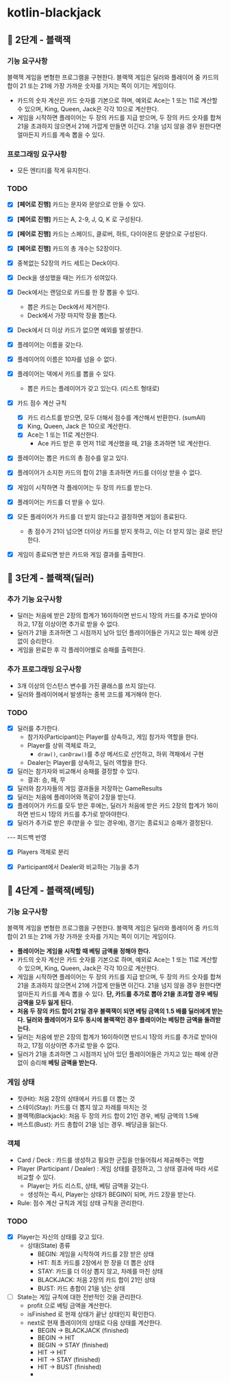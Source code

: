 # kotlin-blackjack

## 🚀 2단계 - 블랙잭

### 기능 요구사항
블랙잭 게임을 변형한 프로그램을 구현한다. 블랙잭 게임은 딜러와 플레이어 중 카드의 합이 21 또는 21에 가장 가까운 숫자를 가지는 쪽이 이기는 게임이다.

- 카드의 숫자 계산은 카드 숫자를 기본으로 하며, 예외로 Ace는 1 또는 11로 계산할 수 있으며, King, Queen, Jack은 각각 10으로 계산한다.
- 게임을 시작하면 플레이어는 두 장의 카드를 지급 받으며, 두 장의 카드 숫자를 합쳐 21을 초과하지 않으면서 21에 가깝게 만들면 이긴다. 21을 넘지 않을 경우 원한다면 얼마든지 카드를 계속 뽑을 수 있다.

### 프로그래밍 요구사항
- 모든 엔티티를 작게 유지한다.

### TODO
- [x] **[페어로 진행]** 카드는 문자와 문양으로 만들 수 있다.
- [x] **[페어로 진행]** 카드는 A, 2-9, J, Q, K 로 구성된다.
- [x] **[페어로 진행]** 카드는 스페이드, 클로버, 하트, 다이아몬드 문양으로 구성된다.
- [x] **[페어로 진행]** 카드의 총 개수는 52장이다.
- [x] 중복없는 52장의 카드 세트는 Deck이다.
- [x] Deck을 생성했을 때는 카드가 섞여있다.
- [x] Deck에서는 랜덤으로 카드를 한 장 뽑을 수 있다.
  - 뽑은 카드는 Deck에서 제거한다.
  - Deck에서 가장 마지막 장을 뽑는다.
- [x] Deck에서 더 이상 카드가 없으면 예외를 발생한다.
- [x] 플레이어는 이름을 갖는다.
- [x] 플레이어의 이름은 10자를 넘을 수 없다.
- [x] 플레이어는 덱에서 카드를 뽑을 수 있다.
  - 뽑은 카드는 플레이어가 갖고 있는다. (리스트 형태로)
- [x] 카드 점수 계산 규칙
  - [x] 카드 리스트를 받으면, 모두 더해서 점수를 계산해서 반환한다. (sumAll)
  - [x] King, Queen, Jack 은 10으로 계산한다.
  - [x] Ace는 1 또는 11로 계산한다.
    - Ace 카드 받은 후 먼저 11로 계산했을 때, 21을 초과하면 1로 계산한다.
- [x] 플레이어는 뽑은 카드의 총 점수를 알고 있다.
- [x] 플레이어가 소지한 카드의 합이 21을 초과하면 카드를 더이상 받을 수 없다.
- [x] 게임이 시작하면 각 플레이어는 두 장의 카드를 받는다.
- [x] 플레이어는 카드를 더 받을 수 있다.
- [x] 모든 플레이어가 카드를 더 받지 않는다고 결정하면 게임이 종료된다.
  - 총 점수가 21이 넘으면 더이상 카드를 받지 못하고, 이는 더 받지 않는 걸로 판단한다.
- [x] 게임이 종료되면 받은 카드와 게임 결과를 출력한다.


## 🚀 3단계 - 블랙잭(딜러)
### 추가 기능 요구사항
- 딜러는 처음에 받은 2장의 합계가 16이하이면 반드시 1장의 카드를 추가로 받아야 하고, 17점 이상이면 추가로 받을 수 없다.
- 딜러가 21을 초과하면 그 시점까지 남아 있던 플레이어들은 가지고 있는 패에 상관 없이 승리한다.
- 게임을 완료한 후 각 플레이어별로 승패를 출력한다.

### 추가 프로그래밍 요구사항
- 3개 이상의 인스턴스 변수를 가진 클래스를 쓰지 않는다.
- 딜러와 플레이어에서 발생하는 중복 코드를 제거해야 한다.

### TODO
- [x] 딜러를 추가한다.
  - 참가자(Participant)는 Player를 상속하고, 게임 참가자 역할을 한다.
  - Player를 상위 객체로 하고,
    - `draw()`, `canDraw()`를 추상 메서드로 선언하고, 하위 객채에서 구현
  - Dealer는 Player를 상속하고, 딜러 역할을 한다.
- [x] 딜러는 참가자와 비교해서 승패를 결정할 수 있다.
  - 결과: 승, 패, 무
- [x] 딜러와 참가자들의 게임 결과들을 저장하는 GameResults
- [x] 딜러는 처음에 플레이어와 똑같이 2장을 받는다.
- [x] 플레이어가 카드를 모두 받은 후에는, 딜러가 처음에 받은 카드 2장의 합계가 16이하면 반드시 1장의 카드를 추가로 받아야한다.
- [x] 딜러가 추가로 받은 후(받을 수 있는 경우에), 경기는 종료되고 승패가 결정된다.

--- 피드백 반영
- [x] Players 객체로 분리
- [x] Participant에서 Dealer와 비교하는 기능을 추가


## 🚀 4단계 - 블랙잭(베팅)
### 기능 요구사항
블랙잭 게임을 변형한 프로그램을 구현한다. 블랙잭 게임은 딜러와 플레이어 중 카드의 합이 21 또는 21에 가장 가까운 숫자를 가지는 쪽이 이기는 게임이다.

- **플레이어는 게임을 시작할 때 베팅 금액을 정해야 한다.**
- 카드의 숫자 계산은 카드 숫자를 기본으로 하며, 예외로 Ace는 1 또는 11로 계산할 수 있으며, King, Queen, Jack은 각각 10으로 계산한다.
- 게임을 시작하면 플레이어는 두 장의 카드를 지급 받으며, 두 장의 카드 숫자를 합쳐 21을 초과하지 않으면서 21에 가깝게 만들면 이긴다. 21을 넘지 않을 경우 원한다면 얼마든지 카드를 계속 뽑을 수 있다. **단, 카드를 추가로 뽑아 21을 초과할 경우 베팅 금액을 모두 잃게 된다.**
- **처음 두 장의 카드 합이 21일 경우 블랙잭이 되면 베팅 금액의 1.5 배를 딜러에게 받는다. 딜러와 플레이어가 모두 동시에 블랙잭인 경우 플레이어는 베팅한 금액을 돌려받는다.**
- 딜러는 처음에 받은 2장의 합계가 16이하이면 반드시 1장의 카드를 추가로 받아야 하고, 17점 이상이면 추가로 받을 수 없다.
- 딜러가 21을 초과하면 그 시점까지 남아 있던 플레이어들은 가지고 있는 패에 상관 없이 승리해 **베팅 금액을 받는다.**

### 게임 상태
- 힛(Hit): 처음 2장의 상태에서 카드를 더 뽑는 것 
- 스테이(Stay): 카드를 더 뽑지 않고 차례를 마치는 것 
- 블랙잭(Blackjack): 처음 두 장의 카드 합이 21인 경우, 베팅 금액의 1.5배 
- 버스트(Bust): 카드 총합이 21을 넘는 경우. 배당금을 잃는다.

### 객체
- Card / Deck : 카드를 생성하고 필요한 군집을 만들어줘서 제공해주는 역할
- Player (Participant / Dealer) : 게임 상태를 결정하고, 그 상태 결과에 따라 서로 비교할 수 있다.
  - Player는 카드 리스트, 상태, 베팅 금액을 갖는다.
  - 생성하는 즉시, Player는 상태가 BEGIN이 되며, 카드 2장을 받는다.
- Rule: 점수 계산 규칙과 게임 상태 규칙을 관리한다.

### TODO
- [x] Player는 자신의 상태를 갖고 있다.
  - 상태(State) 종류
    - BEGIN: 게임을 시작하여 카드를 2장 받은 상태
    - HIT: 최초 카드를 2장에서 한 장을 더 뽑은 상태
    - STAY: 카드를 더 이상 뽑지 않고, 차례를 마친 상태
    - BLACKJACK: 처음 2장의 카드 합이 21인 상태
    - BUST: 카드 총합이 21을 넘는 상태
- [ ] State는 게임 규칙에 대한 전반적인 것을 관리한다.
  - profit 으로 베팅 금액을 계산한다.
  - isFinished 로 현재 상태가 끝난 상태인지 확인한다.
  - next로 현재 플레이어의 상태로 다음 상태를 계산한다.
    - BEGIN -> BLACKJACK (finished)
    - BEGIN -> HIT
    - BEGIN -> STAY (finished)
    - HIT -> HIT
    - HIT -> STAY (finished)
    - HIT -> BUST (finished)
    - 